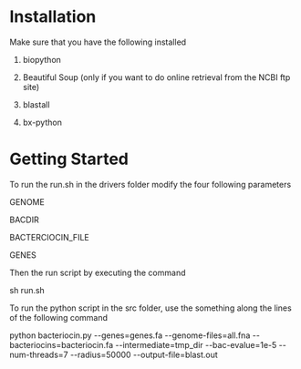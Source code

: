 Installation
============

Make sure that you have the following installed

1) biopython

2) Beautiful Soup (only if you want to do online retrieval from the NCBI ftp site)

3) blastall

4) bx-python

Getting Started
===============
To run the run.sh in the drivers folder modify the four following parameters

GENOME

BACDIR

BACTERCIOCIN_FILE

GENES

Then the run script by executing the command 

sh run.sh

To run the python script in the src folder, use the something along the lines of the following command 

python bacteriocin.py --genes=genes.fa --genome-files=all.fna --bacteriocins=bacteriocin.fa --intermediate=tmp_dir --bac-evalue=1e-5 --num-threads=7 --radius=50000 --output-file=blast.out


